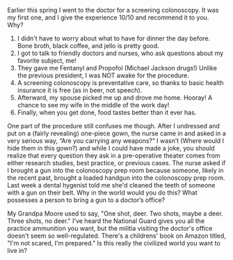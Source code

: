Earlier this spring I went to the doctor for a screening colonoscopy.  It was my first one, and I give the experience 10/10 and recommend it to you. Why?

1. I didn't have to worry about what to have for dinner the day before. Bone broth, black coffee, and jello is pretty good.
2. I got to talk to friendly doctors and nurses, who ask questions about my favorite subject, me!
3. They gave me Fentanyl and Propofol (Michael Jackson drugs!) Unlike the previous president, I was NOT awake for the procedure.
4. A screening colonoscopy is preventative care, so thanks to basic health insurance it is free (as in beer, not speech).
5. Afterward, my spouse picked me up and drove me home. Hooray! A chance to see my wife in the middle of the work day!
6. Finally, when you get done, food tastes better than it ever has.

One part of the procedure still confuses me though.  After I undressed and put on a (fairly revealing) one-piece gown, the nurse came in and asked in a very serious way, “Are you carrying any weapons?”  I wasn’t (Where would I hide them in this gown?) and while I could have made a joke, you should realize that every question they ask in a pre-operative theater comes from either research studies, best practice, or previous cases.  The nurse asked if I brought a gun into the colonoscopy prep room because someone, likely in the recent past, brought a loaded handgun into the colonoscopy prep room. Last week a dental hygenist told me she'd cleaned the teeth of someone with a gun on their belt. Why in the world would you do this?  What possesses a person to bring a gun to a doctor’s office? 

My Grandpa Moore used to say, "One shot, deer. Two shots, maybe a deer. Three shots, no deer."  I've heard the National Guard gives you all the practice ammunition you want, but the militia visiting the doctor's office doesn't seem so well-regulated.  There's a childrens' book on Amazon titled, "I'm not scared, I'm prepared."  Is this really the civilized world you want to live in?  
